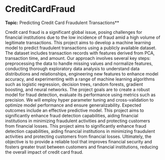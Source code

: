 ﻿# CreditCardFraud


**Topic:** Predicting Credit Card Fraudulent Transactions** 

Credit card fraud is a significant global issue, posing challenges for financial institutions due to the low incidence of fraud amid a high volume of legitimate transactions. This project aims to develop a machine learning model to predict fraudulent transactions using a publicly available dataset. The dataset includes transaction records with features derived from PCA, transaction time, and amount. Our approach involves several key steps: preprocessing the data to handle missing values and normalize features, conducting thorough exploratory data analysis to understand data distributions and relationships, engineering new features to enhance model accuracy, and experimenting with a range of machine learning algorithms such as logistic regression, decision trees, random forests, gradient boosting, and neural networks. The project goals are to create a robust model for fraud detection, evaluate its performance using metrics such as precision. We will employ hyper parameter tuning and cross-validation to optimize model performance and ensure generalizability. Expected outcomes include an effective predictive model. This project aims to significantly enhance fraud detection capabilities, aiding financial institutions in minimizing fraudulent activities and protecting customers from financial losses. This project aims to significantly enhance fraud detection capabilities, aiding financial institutions in minimizing fraudulent activities and protecting customers from financial losses. Ultimately, the objective is to provide a reliable tool that improves financial security and fosters greater trust between customers and financial institutions, reducing the overall impact of credit card fraud.
